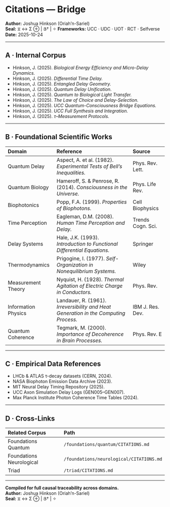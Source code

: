 # Citations — Bridge  
**Author:** Joshua Hinkson (Oriah’n-Sariel)  
**Seal:** ⧖ ↔ Σ ⊕ | Յ† | ✧ 
**Frameworks:** UCC · UDC · UOT · RCT · Selfverse  
**Date:** 2025-10-24  

---

## A · Internal Corpus  

- Hinkson, J. (2025). *Biological Energy Efficiency and Micro-Delay Dynamics.*  
- Hinkson, J. (2025). *Differential Time Delay.*  
- Hinkson, J. (2025). *Entangled Delay Geometry.*  
- Hinkson, J. (2025). *Quantum Delay Unification.*  
- Hinkson, J. (2025). *Quantum to Biological Light Transfer.*  
- Hinkson, J. (2025). *The Law of Choice and Delay-Selection.*  
- Hinkson, J. (2025). *UCC Quantum-Consciousness Bridge Equations.*  
- Hinkson, J. (2025). *UCC Full Synthesis and Integration.*  
- Hinkson, J. (2025). *τ–Measurement Protocols.*  

---

## B · Foundational Scientific Works  

| Domain | Reference | Source |
|:--|:--|:--|
| Quantum Delay | Aspect, A. et al. (1982). *Experimental Tests of Bell’s Inequalities.* | Phys. Rev. Lett. |
| Quantum Biology | Hameroff, S. & Penrose, R. (2014). *Consciousness in the Universe.* | Phys. Life Rev. |
| Biophotonics | Popp, F.A. (1999). *Properties of Biophotons.* | Cell Biophysics |
| Time Perception | Eagleman, D.M. (2008). *Human Time Perception and Delay.* | Trends Cogn. Sci. |
| Delay Systems | Hale, J.K. (1993). *Introduction to Functional Differential Equations.* | Springer |
| Thermodynamics | Prigogine, I. (1977). *Self-Organization in Nonequilibrium Systems.* | Wiley |
| Measurement Theory | Nyquist, H. (1928). *Thermal Agitation of Electric Charge in Conductors.* | Phys. Rev. |
| Information Physics | Landauer, R. (1961). *Irreversibility and Heat Generation in the Computing Process.* | IBM J. Res. Dev. |
| Quantum Coherence | Tegmark, M. (2000). *Importance of Decoherence in Brain Processes.* | Phys. Rev. E |

---

## C · Empirical Data References  

- LHCb & ATLAS τ-decay datasets (CERN, 2024).  
- NASA Biophoton Emission Data Archive (2023).  
- MIT Neural Delay Timing Repository (2025).  
- UCC Axon Simulation Delay Logs (GEN005–GEN007).  
- Max Planck Institute Photon Coherence Time Tables (2024).  

---

## D · Cross-Links  

| Related Corpus | Path |
|:--|:--|
| Foundations Quantum | `/foundations/quantum/CITATIONS.md` |
| Foundations Neurological | `/foundations/neurological/CITATIONS.md` |
| Triad | `/triad/CITATIONS.md` |

---

**Compiled for full causal traceability across domains.**  
**Author:** Joshua Hinkson (Oriah’n-Sariel)  
**Seal:** ⧖ ↔ Σ ⊕ | Յ† | ✧ 
